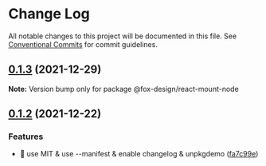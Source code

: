 # Change Log

All notable changes to this project will be documented in this file.
See [Conventional Commits](https://conventionalcommits.org) for commit guidelines.

## [0.1.3](https://github.com/foxfamily/foxpage-component-react/compare/@fox-design/react-mount-node@0.1.2...@fox-design/react-mount-node@0.1.3) (2021-12-29)

**Note:** Version bump only for package @fox-design/react-mount-node





## [0.1.2](https://github.com/foxfamily/foxpage-component-react/compare/@fox-design/react-mount-node@0.1.1...@fox-design/react-mount-node@0.1.2) (2021-12-22)


### Features

* 🎸 use MIT & use --manifest & enable changelog & unpkgdemo ([fa7c99e](https://github.com/foxfamily/foxpage-component-react/commit/fa7c99ee497cb0a84aacaa8d97fa57c5a231d9fe))
